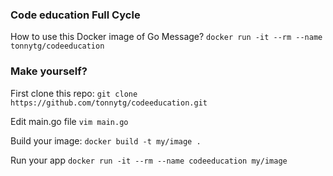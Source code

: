 ### Code education Full Cycle

How to use this Docker image of Go Message?
```docker run -it --rm --name tonnytg/codeeducation```
<br />

### Make yourself? 
First clone this repo:
```git clone https://github.com/tonnytg/codeeducation.git```

Edit main.go file
```vim main.go```

Build your image:
```docker build -t my/image .```

Run your app
```docker run -it --rm --name codeeducation my/image```

